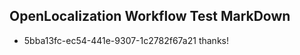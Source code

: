 ## OpenLocalization Workflow Test MarkDown
* 5bba13fc-ec54-441e-9307-1c2782f67a21 thanks!

<!--HONumber=Aug16_HO5-->


